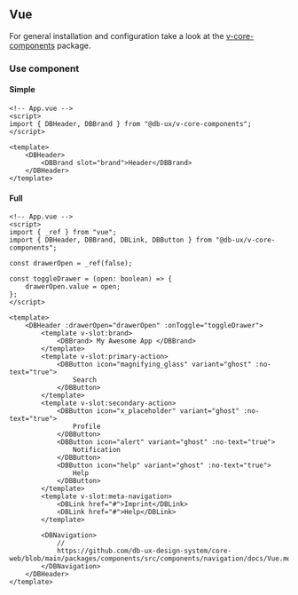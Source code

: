 <!--
SPDX-FileCopyrightText: 2025 DB Systel GmbH

SPDX-License-Identifier: Apache-2.0
-->

## Vue

For general installation and configuration take a look at the [v-core-components](https://www.npmjs.com/package/@db-ux/v-core-components) package.

### Use component

#### Simple

```vue App.vue
<!-- App.vue -->
<script>
import { DBHeader, DBBrand } from "@db-ux/v-core-components";
</script>

<template>
	<DBHeader>
		<DBBrand slot="brand">Header</DBBrand>
	</DBHeader>
</template>
```

#### Full

```vue App.vue
<!-- App.vue -->
<script>
import { _ref } from "vue";
import { DBHeader, DBBrand, DBLink, DBButton } from "@db-ux/v-core-components";

const drawerOpen = _ref(false);

const toggleDrawer = (open: boolean) => {
	drawerOpen.value = open;
};
</script>

<template>
	<DBHeader :drawerOpen="drawerOpen" :onToggle="toggleDrawer">
		<template v-slot:brand>
			<DBBrand> My Awesome App </DBBrand>
		</template>
		<template v-slot:primary-action>
			<DBButton icon="magnifying_glass" variant="ghost" :no-text="true">
				Search
			</DBButton>
		</template>
		<template v-slot:secondary-action>
			<DBButton icon="x_placeholder" variant="ghost" :no-text="true">
				Profile
			</DBButton>
			<DBButton icon="alert" variant="ghost" :no-text="true">
				Notification
			</DBButton>
			<DBButton icon="help" variant="ghost" :no-text="true">
				Help
			</DBButton>
		</template>
		<template v-slot:meta-navigation>
			<DBLink href="#">Imprint</DBLink>
			<DBLink href="#">Help</DBLink>
		</template>

		<DBNavigation>
			//
			https://github.com/db-ux-design-system/core-web/blob/main/packages/components/src/components/navigation/docs/Vue.md
		</DBNavigation>
	</DBHeader>
</template>
```
